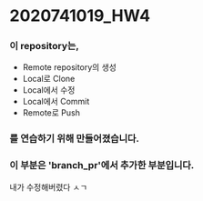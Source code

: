 # 2020741019_HW4

### 이 repository는,
* Remote repository의 생성  
* Local로 Clone  
* Local에서 수정  
* Local에서 Commit  
* Remote로 Push  
### 를 연습하기 위해 만들어졌습니다.

### 이 부분은 'branch_pr'에서 추가한 부분입니다.
내가 수정해버렸다 ㅅㄱ
